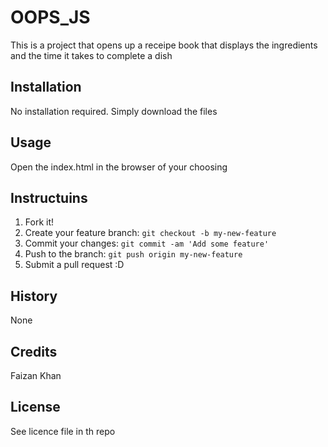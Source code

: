 # OOPS_JS
This is a project that opens up a receipe book that displays the ingredients and the time it takes to complete a dish

## Installation
No installation required. Simply download the files

## Usage
Open the index.html in the browser of your choosing

## Instructuins
1. Fork it!
2. Create your feature branch: `git checkout -b my-new-feature`
3. Commit your changes: `git commit -am 'Add some feature'`
4. Push to the branch: `git push origin my-new-feature`
5. Submit a pull request :D

## History
None

## Credits
Faizan Khan

## License
See licence file in th repo
